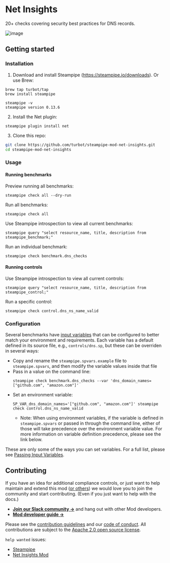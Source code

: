 # Net Insights

20+ checks covering security best practices for DNS records.

![image](https://raw.githubusercontent.com/turbot/steampipe-mod-net-insights/dns-benchmark-release/docs/images/net_dns_checks_output.png)

## Getting started

### Installation

1. Download and install Steampipe (https://steampipe.io/downloads). Or use Brew:

```shell
brew tap turbot/tap
brew install steampipe

steampipe -v
steampipe version 0.13.6
```

2. Install the Net plugin:

```shell
steampipe plugin install net
```

3. Clone this repo:

```sh
git clone https://github.com/turbot/steampipe-mod-net-insights.git
cd steampipe-mod-net-insights
```

### Usage

#### Running benchmarks

Preview running all benchmarks:

```shell
steampipe check all --dry-run
```

Run all benchmarks:

```shell
steampipe check all
```

Use Steampipe introspection to view all current benchmarks:

```shell
steampipe query "select resource_name, title, description from steampipe_benchmark;"
```

Run an individual benchmark:

```shell
steampipe check benchmark.dns_checks
```

#### Running controls

Use Steampipe introspection to view all current controls:

```shell
steampipe query "select resource_name, title, description from steampipe_control;"
```

Run a specific control:

```shell
steampipe check control.dns_ns_name_valid
```

### Configuration

Several benchmarks have [input variables](https://steampipe.io/docs/using-steampipe/mod-variables) that can be configured to better match your environment and requirements. Each variable has a default defined in its source file, e.g., `controls/dns.sp`, but these can be overriden in several ways:

- Copy and rename the `steampipe.spvars.example` file to `steampipe.spvars`, and then modify the variable values inside that file
- Pass in a value on the command line:
  ```shell
  steampipe check benchmark.dns_checks --var 'dns_domain_names=["github.com", "amazon.com"]'
  ```
- Set an environment variable:
  ```shell
  SP_VAR_dns_domain_names='["github.com", "amazon.com"]' steampipe check control.dns_ns_name_valid
  ```
  - Note: When using environment variables, if the variable is defined in `steampipe.spvars` or passed in through the command line, either of those will take precedence over the environment variable value. For more information on variable definition precedence, please see the link below.

These are only some of the ways you can set variables. For a full list, please see [Passing Input Variables](https://steampipe.io/docs/using-steampipe/mod-variables#passing-input-variables).

## Contributing

If you have an idea for additional compliance controls, or just want to help maintain and extend this mod ([or others](https://github.com/topics/steampipe-mod)) we would love you to join the community and start contributing. (Even if you just want to help with the docs.)

- **[Join our Slack community →](https://steampipe.io/community/join)** and hang out with other Mod developers.
- **[Mod developer guide →](https://steampipe.io/docs/using-steampipe/writing-controls)**

Please see the [contribution guidelines](https://github.com/turbot/steampipe/blob/main/CONTRIBUTING.md) and our [code of conduct](https://github.com/turbot/steampipe/blob/main/CODE_OF_CONDUCT.md). All contributions are subject to the [Apache 2.0 open source license](https://github.com/turbot/steampipe-mod-net-insights/blob/main/LICENSE).

`help wanted` issues:

- [Steampipe](https://github.com/turbot/steampipe/labels/help%20wanted)
- [Net Insights Mod](https://github.com/turbot/steampipe-mod-net-insights/labels/help%20wanted)
